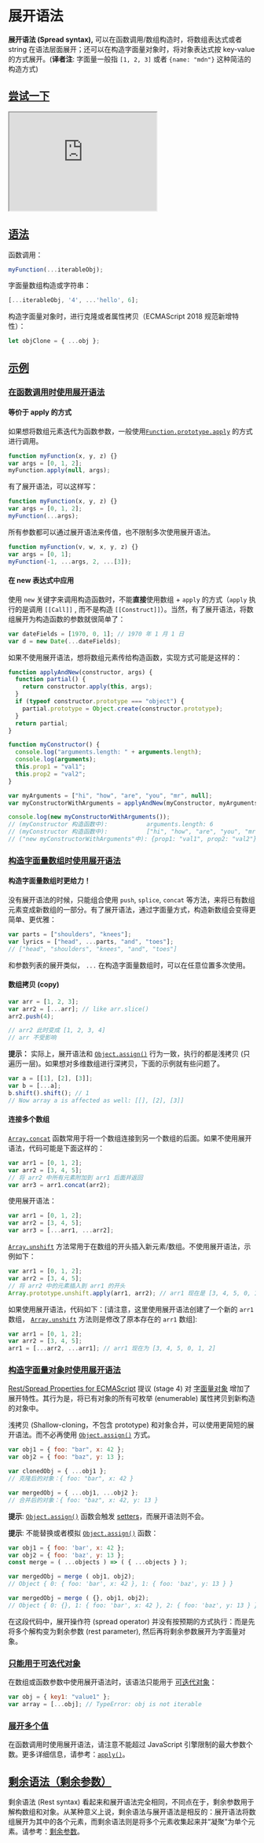 # 展开语法



**展开语法 (Spread syntax),** 可以在函数调用/数组构造时，将数组表达式或者 string 在语法层面展开；还可以在构造字面量对象时，将对象表达式按 key-value 的方式展开。(**译者注**: 字面量一般指 `[1, 2, 3]` 或者 `{name: "mdn"}` 这种简洁的构造方式)

## [尝试一下](https://developer.mozilla.org/zh-CN/docs/Web/JavaScript/Reference/Operators/Spread_syntax#尝试一下)

<iframe class="interactive is-js-height" height="200" src="https://interactive-examples.mdn.mozilla.net/pages/js/expressions-spreadsyntax.html" title="MDN Web Docs Interactive Example" loading="lazy" data-readystate="complete"></iframe>



## [语法](https://developer.mozilla.org/zh-CN/docs/Web/JavaScript/Reference/Operators/Spread_syntax#语法)

函数调用：

```js
myFunction(...iterableObj);
```

字面量数组构造或字符串：

```js
[...iterableObj, '4', ...'hello', 6];
```

构造字面量对象时，进行克隆或者属性拷贝（ECMAScript 2018 规范新增特性）：

```js
let objClone = { ...obj };
```

## [示例](https://developer.mozilla.org/zh-CN/docs/Web/JavaScript/Reference/Operators/Spread_syntax#示例)

### [在函数调用时使用展开语法](https://developer.mozilla.org/zh-CN/docs/Web/JavaScript/Reference/Operators/Spread_syntax#在函数调用时使用展开语法)

#### 等价于 apply 的方式

如果想将数组元素迭代为函数参数，一般使用[`Function.prototype.apply`](https://developer.mozilla.org/zh-CN/docs/Web/JavaScript/Reference/Global_Objects/Function/apply) 的方式进行调用。

```js
function myFunction(x, y, z) {}
var args = [0, 1, 2];
myFunction.apply(null, args);
```

有了展开语法，可以这样写：

```js
function myFunction(x, y, z) {}
var args = [0, 1, 2];
myFunction(...args);
```

所有参数都可以通过展开语法来传值，也不限制多次使用展开语法。

```js
function myFunction(v, w, x, y, z) {}
var args = [0, 1];
myFunction(-1, ...args, 2, ...[3]);
```

#### 在 new 表达式中应用

使用 `new` 关键字来调用构造函数时，不能**直接**使用数组 + `apply` 的方式（`apply` 执行的是调用 `[[Call]]` , 而不是构造 `[[Construct]]`）。当然，有了展开语法，将数组展开为构造函数的参数就很简单了：

```js
var dateFields = [1970, 0, 1]; // 1970 年 1 月 1 日
var d = new Date(...dateFields);
```

如果不使用展开语法，想将数组元素传给构造函数，实现方式可能是这样的：

```js
function applyAndNew(constructor, args) {
  function partial() {
    return constructor.apply(this, args);
  }
  if (typeof constructor.prototype === "object") {
    partial.prototype = Object.create(constructor.prototype);
  }
  return partial;
}

function myConstructor() {
  console.log("arguments.length: " + arguments.length);
  console.log(arguments);
  this.prop1 = "val1";
  this.prop2 = "val2";
}

var myArguments = ["hi", "how", "are", "you", "mr", null];
var myConstructorWithArguments = applyAndNew(myConstructor, myArguments);

console.log(new myConstructorWithArguments());
// (myConstructor 构造函数中):           arguments.length: 6
// (myConstructor 构造函数中):           ["hi", "how", "are", "you", "mr", null]
// ("new myConstructorWithArguments"中): {prop1: "val1", prop2: "val2"}
```

### [构造字面量数组时使用展开语法](https://developer.mozilla.org/zh-CN/docs/Web/JavaScript/Reference/Operators/Spread_syntax#构造字面量数组时使用展开语法)

#### 构造字面量数组时更给力！

没有展开语法的时候，只能组合使用 `push`, `splice`, `concat` 等方法，来将已有数组元素变成新数组的一部分。有了展开语法，通过字面量方式，构造新数组会变得更简单、更优雅：

```js
var parts = ["shoulders", "knees"];
var lyrics = ["head", ...parts, "and", "toes"];
// ["head", "shoulders", "knees", "and", "toes"]
```

和参数列表的展开类似， `...` 在构造字面量数组时，可以在任意位置多次使用。

#### 数组拷贝 (copy)

```js
var arr = [1, 2, 3];
var arr2 = [...arr]; // like arr.slice()
arr2.push(4);

// arr2 此时变成 [1, 2, 3, 4]
// arr 不受影响
```

**提示：** 实际上，展开语法和 [`Object.assign()`](https://developer.mozilla.org/zh-CN/docs/Web/JavaScript/Reference/Global_Objects/Object/assign) 行为一致，执行的都是浅拷贝 (只遍历一层)。如果想对多维数组进行深拷贝，下面的示例就有些问题了。

```js
var a = [[1], [2], [3]];
var b = [...a];
b.shift().shift(); // 1
// Now array a is affected as well: [[], [2], [3]]
```

#### 连接多个数组

[`Array.concat`](https://developer.mozilla.org/zh-CN/docs/Web/JavaScript/Reference/Global_Objects/Array/concat) 函数常用于将一个数组连接到另一个数组的后面。如果不使用展开语法，代码可能是下面这样的：

```js
var arr1 = [0, 1, 2];
var arr2 = [3, 4, 5];
// 将 arr2 中所有元素附加到 arr1 后面并返回
var arr3 = arr1.concat(arr2);
```

使用展开语法：

```js
var arr1 = [0, 1, 2];
var arr2 = [3, 4, 5];
var arr3 = [...arr1, ...arr2];
```

[`Array.unshift`](https://developer.mozilla.org/zh-CN/docs/Web/JavaScript/Reference/Global_Objects/Array/unshift) 方法常用于在数组的开头插入新元素/数组。不使用展开语法，示例如下：

```js
var arr1 = [0, 1, 2];
var arr2 = [3, 4, 5];
// 将 arr2 中的元素插入到 arr1 的开头
Array.prototype.unshift.apply(arr1, arr2); // arr1 现在是 [3, 4, 5, 0, 1, 2]
```

如果使用展开语法，代码如下：[请注意，这里使用展开语法创建了一个新的 `arr1` 数组， [`Array.unshift`](https://developer.mozilla.org/zh-CN/docs/Web/JavaScript/Reference/Global_Objects/Array/unshift) 方法则是修改了原本存在的 `arr1` 数组]:

```js
var arr1 = [0, 1, 2];
var arr2 = [3, 4, 5];
arr1 = [...arr2, ...arr1]; // arr1 现在为 [3, 4, 5, 0, 1, 2]
```

### [构造字面量对象时使用展开语法](https://developer.mozilla.org/zh-CN/docs/Web/JavaScript/Reference/Operators/Spread_syntax#构造字面量对象时使用展开语法)

[Rest/Spread Properties for ECMAScript](https://github.com/tc39/proposal-object-rest-spread) 提议 (stage 4) 对 [字面量对象](https://developer.mozilla.org/zh-CN/docs/Web/JavaScript/Reference/Operators/Object_initializer) 增加了展开特性。其行为是，将已有对象的所有可枚举 (enumerable) 属性拷贝到新构造的对象中。

浅拷贝 (Shallow-cloning，不包含 prototype) 和对象合并，可以使用更简短的展开语法。而不必再使用 [`Object.assign()`](https://developer.mozilla.org/zh-CN/docs/Web/JavaScript/Reference/Global_Objects/Object/assign) 方式。

```js
var obj1 = { foo: "bar", x: 42 };
var obj2 = { foo: "baz", y: 13 };

var clonedObj = { ...obj1 };
// 克隆后的对象：{ foo: "bar", x: 42 }

var mergedObj = { ...obj1, ...obj2 };
// 合并后的对象：{ foo: "baz", x: 42, y: 13 }
```

**提示**: [`Object.assign()`](https://developer.mozilla.org/zh-CN/docs/Web/JavaScript/Reference/Global_Objects/Object/assign) 函数会触发 [setters](https://developer.mozilla.org/zh-CN/docs/Web/JavaScript/Reference/Functions/set)，而展开语法则不会。

**提示**: 不能替换或者模拟 [`Object.assign()`](https://developer.mozilla.org/zh-CN/docs/Web/JavaScript/Reference/Global_Objects/Object/assign) 函数：

```js
var obj1 = { foo: 'bar', x: 42 };
var obj2 = { foo: 'baz', y: 13 };
const merge = ( ...objects ) => ( { ...objects } );

var mergedObj = merge ( obj1, obj2);
// Object { 0: { foo: 'bar', x: 42 }, 1: { foo: 'baz', y: 13 } }

var mergedObj = merge ( {}, obj1, obj2);
// Object { 0: {}, 1: { foo: 'bar', x: 42 }, 2: { foo: 'baz', y: 13 } }
```

在这段代码中，展开操作符 (spread operator) 并没有按预期的方式执行：而是先将多个解构变为剩余参数 (rest parameter), 然后再将剩余参数展开为字面量对象。

### [只能用于可迭代对象](https://developer.mozilla.org/zh-CN/docs/Web/JavaScript/Reference/Operators/Spread_syntax#只能用于可迭代对象)

在数组或函数参数中使用展开语法时，该语法只能用于 [可迭代对象](https://developer.mozilla.org/zh-CN/docs/Web/JavaScript/Reference/Global_Objects/Symbol/iterator)：

```js
var obj = { key1: "value1" };
var array = [...obj]; // TypeError: obj is not iterable
```

### [展开多个值](https://developer.mozilla.org/zh-CN/docs/Web/JavaScript/Reference/Operators/Spread_syntax#展开多个值)

在函数调用时使用展开语法，请注意不能超过 JavaScript 引擎限制的最大参数个数。更多详细信息，请参考：[`apply()`](https://developer.mozilla.org/zh-CN/docs/Web/JavaScript/Reference/Global_Objects/Function/apply)。

## [剩余语法（剩余参数）](https://developer.mozilla.org/zh-CN/docs/Web/JavaScript/Reference/Operators/Spread_syntax#剩余语法（剩余参数）)

剩余语法 (Rest syntax) 看起来和展开语法完全相同，不同点在于，剩余参数用于解构数组和对象。从某种意义上说，剩余语法与展开语法是相反的：展开语法将数组展开为其中的各个元素，而剩余语法则是将多个元素收集起来并“凝聚”为单个元素。请参考：[剩余参数](https://developer.mozilla.org/zh-CN/docs/Web/JavaScript/Reference/Functions/rest_parameters)。